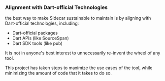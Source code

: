 ### Alignment with Dart-official Technologies

the best way to make Sidecar sustainable to maintain is by aligning with Dart-official technologies, including:

- Dart-official packages
- Dart APIs (like SourceSpan)
- Dart SDK tools (like pub)

It is not in anyone's best interest to unnecessarily re-invent the wheel of any tool. 

This project has taken steps to maximize the use cases of the tool, while minimizing the amount of code that it takes to do so.